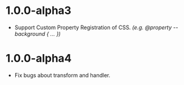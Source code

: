 # 1.0.0-alpha3
- Support Custom Property Registration of CSS. _(e.g. @property --background { ... })_

# 1.0.0-alpha4
- Fix bugs about transform and handler.